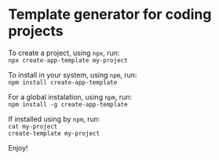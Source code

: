 # Template generator for coding projects

To create a project, using `npx`, run:<br/>
`npx create-app-template my-project`

To install in your system, using `npm`, run:<br/>
`npm install create-app-template`

For a global instalation, using `npm`, run:<br/>
`npm install -g create-app-template`

If installed using by `npm`, run:<br/>
`cat my-project`<br/>
`create-template my-project`<br/>

Enjoy!